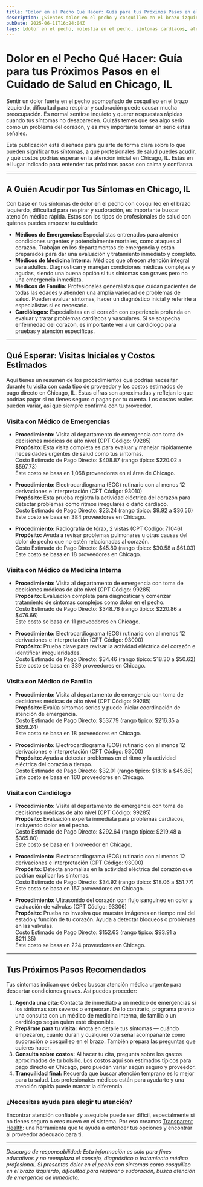 ```yaml
---
title: "Dolor en el Pecho Qué Hacer: Guía para tus Próximos Pasos en el Cuidado de Salud en Chicago, IL"
description: ¿Sientes dolor en el pecho y cosquilleo en el brazo izquierdo? Aprende a quién acudir, qué esperar y los costos estimados de atención en Chicago, IL.
pubDate: 2025-06-11T16:24:04Z
tags: [dolor en el pecho, molestia en el pecho, síntomas cardíacos, atención de emergencia, cuidado primario, cardiología, salud en Chicago, costos médicos]
---
```


# Dolor en el Pecho Qué Hacer: Guía para tus Próximos Pasos en el Cuidado de Salud en Chicago, IL

Sentir un dolor fuerte en el pecho acompañado de cosquilleo en el brazo izquierdo, dificultad para respirar y sudoración puede causar mucha preocupación. Es normal sentirse inquieto y querer respuestas rápidas cuando tus síntomas no desaparecen. Quizás temes que sea algo serio como un problema del corazón, y es muy importante tomar en serio estas señales.

Esta publicación está diseñada para guiarte de forma clara sobre lo que pueden significar tus síntomas, a qué profesionales de salud puedes acudir, y qué costos podrías esperar en la atención inicial en Chicago, IL. Estás en el lugar indicado para entender tus próximos pasos con calma y confianza.

---

## A Quién Acudir por Tus Síntomas en Chicago, IL

Con base en tus síntomas de dolor en el pecho con cosquilleo en el brazo izquierdo, dificultad para respirar y sudoración, es importante buscar atención médica rápida. Estos son los tipos de profesionales de salud con quienes puedes empezar tu cuidado:

- **Médicos de Emergencias:** Especialistas entrenados para atender condiciones urgentes y potencialmente mortales, como ataques al corazón. Trabajan en los departamentos de emergencia y están preparados para dar una evaluación y tratamiento inmediato y completo.
- **Médicos de Medicina Interna:** Médicos que ofrecen atención integral para adultos. Diagnostican y manejan condiciones médicas complejas y agudas, siendo una buena opción si tus síntomas son graves pero no una emergencia inmediata.
- **Médicos de Familia:** Profesionales generalistas que cuidan pacientes de todas las edades y atienden una amplia variedad de problemas de salud. Pueden evaluar síntomas, hacer un diagnóstico inicial y referirte a especialistas si es necesario.
- **Cardiólogos:** Especialistas en el corazón con experiencia profunda en evaluar y tratar problemas cardíacos y vasculares. Si se sospecha enfermedad del corazón, es importante ver a un cardiólogo para pruebas y atención específicas.

---

## Qué Esperar: Visitas Iniciales y Costos Estimados

Aquí tienes un resumen de los procedimientos que podrías necesitar durante tu visita con cada tipo de proveedor y los costos estimados de pago directo en Chicago, IL. Estas cifras son aproximadas y reflejan lo que podrías pagar si no tienes seguro o pagas por tu cuenta. Los costos reales pueden variar, así que siempre confirma con tu proveedor.

### Visita con Médico de Emergencias

- **Procedimiento:** Visita al departamento de emergencia con toma de decisiones médicas de alto nivel (CPT Código: 99285)  
  **Propósito:** Esta visita completa es para evaluar y manejar rápidamente necesidades urgentes de salud como tus síntomas.  
  Costo Estimado de Pago Directo: $408.87 (rango típico: $220.02 a $597.73)  
  Este costo se basa en 1,068 proveedores en el área de Chicago.

- **Procedimiento:** Electrocardiograma (ECG) rutinario con al menos 12 derivaciones e interpretación (CPT Código: 93010)  
  **Propósito:** Esta prueba registra la actividad eléctrica del corazón para detectar problemas como ritmos irregulares o daño cardíaco.  
  Costo Estimado de Pago Directo: $23.24 (rango típico: $9.92 a $36.56)  
  Este costo se basa en 384 proveedores en Chicago.

- **Procedimiento:** Radiografía de tórax, 2 vistas (CPT Código: 71046)  
  **Propósito:** Ayuda a revisar problemas pulmonares u otras causas del dolor de pecho que no estén relacionadas al corazón.  
  Costo Estimado de Pago Directo: $45.80 (rango típico: $30.58 a $61.03)  
  Este costo se basa en 18 proveedores en Chicago.

### Visita con Médico de Medicina Interna

- **Procedimiento:** Visita al departamento de emergencia con toma de decisiones médicas de alto nivel (CPT Código: 99285)  
  **Propósito:** Evaluación completa para diagnosticar y comenzar tratamiento de síntomas complejos como dolor en el pecho.  
  Costo Estimado de Pago Directo: $348.76 (rango típico: $220.86 a $476.66)  
  Este costo se basa en 11 proveedores en Chicago.

- **Procedimiento:** Electrocardiograma (ECG) rutinario con al menos 12 derivaciones e interpretación (CPT Código: 93000)  
  **Propósito:** Prueba clave para revisar la actividad eléctrica del corazón e identificar irregularidades.  
  Costo Estimado de Pago Directo: $34.46 (rango típico: $18.30 a $50.62)  
  Este costo se basa en 339 proveedores en Chicago.

### Visita con Médico de Familia

- **Procedimiento:** Visita al departamento de emergencia con toma de decisiones médicas de alto nivel (CPT Código: 99285)  
  **Propósito:** Evalúa síntomas serios y puede iniciar coordinación de atención de emergencia.  
  Costo Estimado de Pago Directo: $537.79 (rango típico: $216.35 a $859.24)  
  Este costo se basa en 18 proveedores en Chicago.

- **Procedimiento:** Electrocardiograma (ECG) rutinario con al menos 12 derivaciones e interpretación (CPT Código: 93000)  
  **Propósito:** Ayuda a detectar problemas en el ritmo y la actividad eléctrica del corazón a tiempo.  
  Costo Estimado de Pago Directo: $32.01 (rango típico: $18.16 a $45.86)  
  Este costo se basa en 160 proveedores en Chicago.

### Visita con Cardiólogo

- **Procedimiento:** Visita al departamento de emergencia con toma de decisiones médicas de alto nivel (CPT Código: 99285)  
  **Propósito:** Evaluación experta inmediata para problemas cardíacos, incluyendo dolor en el pecho.  
  Costo Estimado de Pago Directo: $292.64 (rango típico: $219.48 a $365.80)  
  Este costo se basa en 1 proveedor en Chicago.

- **Procedimiento:** Electrocardiograma (ECG) rutinario con al menos 12 derivaciones e interpretación (CPT Código: 93000)  
  **Propósito:** Detecta anomalías en la actividad eléctrica del corazón que podrían explicar los síntomas.  
  Costo Estimado de Pago Directo: $34.92 (rango típico: $18.06 a $51.77)  
  Este costo se basa en 157 proveedores en Chicago.

- **Procedimiento:** Ultrasonido del corazón con flujo sanguíneo en color y evaluación de válvulas (CPT Código: 93306)  
  **Propósito:** Prueba no invasiva que muestra imágenes en tiempo real del estado y función de tu corazón. Ayuda a detectar bloqueos o problemas en las válvulas.  
  Costo Estimado de Pago Directo: $152.63 (rango típico: $93.91 a $211.35)  
  Este costo se basa en 224 proveedores en Chicago.

---

## Tus Próximos Pasos Recomendados

Tus síntomas indican que debes buscar atención médica urgente para descartar condiciones graves. Así puedes proceder:

1. **Agenda una cita:** Contacta de inmediato a un médico de emergencias si los síntomas son severos o empeoran. De lo contrario, programa pronto una consulta con un médico de medicina interna, de familia o un cardiólogo según quien esté disponible.
2. **Prepárate para tu visita:** Anota en detalle tus síntomas — cuándo empezaron, cuánto duran y cualquier otra señal acompañante como sudoración o cosquilleo en el brazo. También prepara las preguntas que quieres hacer.
3. **Consulta sobre costos:** Al hacer tu cita, pregunta sobre los gastos aproximados de tu bolsillo. Los costos aquí son estimados típicos para pago directo en Chicago, pero pueden variar según seguro y proveedor.
4. **Tranquilidad final:** Recuerda que buscar atención temprano es lo mejor para tu salud. Los profesionales médicos están para ayudarte y una atención rápida puede marcar la diferencia.

### ¿Necesitas ayuda para elegir tu atención?

Encontrar atención confiable y asequible puede ser difícil, especialmente si no tienes seguro o eres nuevo en el sistema. Por eso creamos [Transparent Health](https://transparenthealth.ai): una herramienta que te ayuda a entender tus opciones y encontrar al proveedor adecuado para ti.

---

*Descargo de responsabilidad: Esta información es solo para fines educativos y no reemplaza el consejo, diagnóstico o tratamiento médico profesional. Si presentas dolor en el pecho con síntomas como cosquilleo en el brazo izquierdo, dificultad para respirar o sudoración, busca atención de emergencia de inmediato.*